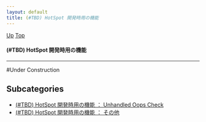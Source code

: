 ```yaml
---
layout: default
title: (#TBD) HotSpot 開発時用の機能
---
```

[Up](no7882_Cr.html) [Top](../index.html)

#### (#TBD) HotSpot 開発時用の機能

--- 
#Under Construction


## Subcategories
* [(#TBD) HotSpot 開発時用の機能 ： Unhandled Oops Check  ](no2935rfO.html)
* [(#TBD) HotSpot 開発時用の機能 ： その他](no7882AEy.html)



